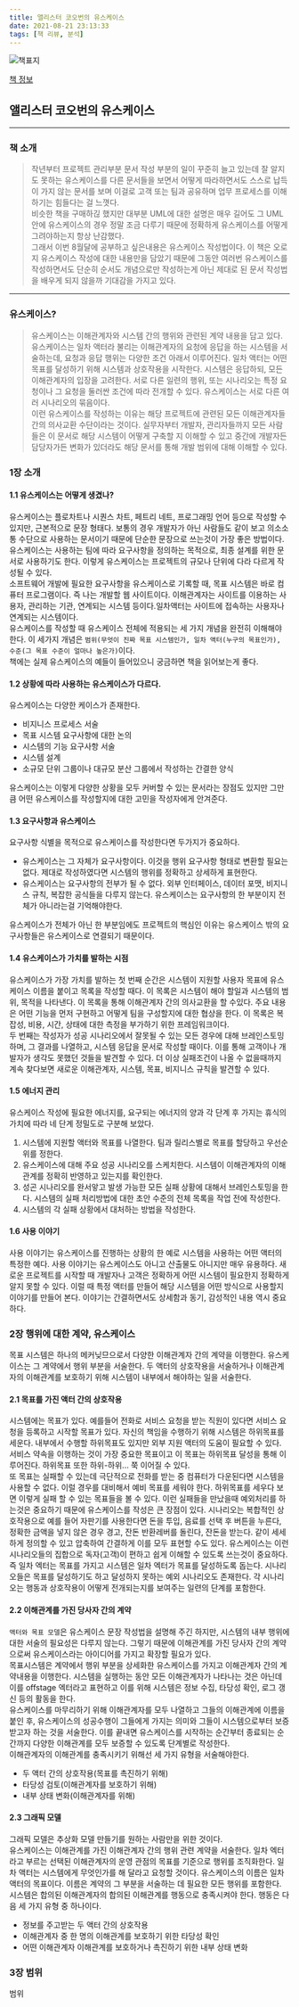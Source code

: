 ```yaml
---
title: 앨리스터 코오번의 유스케이스
date: 2021-08-21 23:13:33
tags: [책 리뷰, 분석]
---
```


![책표지](https://bookthumb-phinf.pstatic.net/cover/064/453/06445383.jpg?type=m140&udate=20150718)

[책 정보](https://book.naver.com/bookdb/book_detail.nhn?bid=6445383)

## 앨리스터 코오번의 유스케이스

---

### 책 소개

> 작년부터 프로젝트 관리부분 문서 작성 부분의 일이 꾸준히 늘고 있는데 잘 알지도 못하는 유스케이스를 다른 문서들을 보면서 어떻게 따라하면서도 스스로 납득이 가지 않는 문서를 보며 이걸로 고객 또는 팀과 공유하며 업무 프로세스를 이해하기는 힘들다는 걸 느꼇다.  
> 비슷한 책을 구매하긶 했지만 대부분 UML에 대한 설명은 매우 길어도 그 UML안에 유스케이스의 경우 정말 조금 다루기 때문에 정확하게 유스케이스를 어떻게 그려야하는지 항상 난감했다.  
> 그래서 이번 8월달에 공부하고 싶은내용은 유스케이스 작성법이다. 이 책은 오로지 유스케이스 작성에 대한 내용만을 담았기 때문에 그동안 여러번 유스케이스를 작성하면서도 단순히 순서도 개념으로만 작성하는게 아닌 제대로 된 문서 작성법을 배우게 되지 않을까 기대감을 가지고 있다.

---

### 유스케이스?

> 유스케이스는 이해관계자와 시스템 간의 행위와 관련된 계약 내용을 담고 있다. 유스케이스는 일차 액터라 불리는 이해관계자의 요청에 응답을 하는 시스템을 서술하는데, 요청과 응답 행위는 다양한 조건 아래서 이루어진다. 일차 액터는 어떤 목표를 달성하기 위해 시스템과 상호작용을 시작한다. 시스템은 응답하되, 모든 이해관계자의 입장을 고려한다. 서로 다른 일련의 행위, 또는 시나리오는 특정 요청이나 그 요청을 둘러싼 조건에 따라 전개할 수 있다. 유스케이스는 서로 다른 여러 시나리오의 묶음이다.  
> 이런 유스케이스를 작성하는 이유는 해당 프로젝트에 관련된 모든 이해관계자들간의 의사교환 수단이라는 것이다. 실무자부터 개발자, 관리자들까지 모든 사람들은 이 문서로 해당 시스템이 어떻게 구축할 지 이해할 수 있고 중간에 개발자든 담당자가든 변화가 있더라도 해당 문서를 통해 개발 범위에 대해 이해할 수 있다.

### 1장 소개

#### 1.1 유스케이스는 어떻게 생겼나?

유스케이스는 플로차트나 시퀀스 차트, 페트리 네트, 프로그래밍 언어 등으로 작성할 수 있지만, 근본적으로 문장 형태다. 보통의 경우 개발자가 아닌 사람들도 같이 보고 의소소통 수단으로 사용하는 문서이기 때문에 단순한 문장으로 쓰는것이 가장 좋은 방법이다.  
유스케이스는 사용하는 팀에 따라 요구사항을 정의하는 목적으로, 최종 설계를 위한 문서로 사용하기도 한다. 이렇게 유스케이스는 프로젝트의 규모나 단위에 다라 다르게 작성될 수 있다.  
소프트웨어 개발에 필요한 요구사항을 유스케이스로 기록할 때, 목표 시스템은 바로 컴퓨터 프로그램이다. 즉 나는 개발할 웹 사이트이다. 이해관계자는 사이트를 이용하는 사용자, 관리하는 기관, 연계되는 시스템 등이다.일차액터는 사이트에 접속하는 사용자나 연계되는 시스템이다.  
유스케이스를 작성할 때 유스케이스 전체에 적용되는 세 가지 개념을 완전히 이해해야 한다. 이 세가지 개념은 `범위(무엇이 진짜 목표 시스템인가, 일차 액터(누구의 목표인가), 수준(그 목표 수준이 얼마나 높은가)`이다.  
책에는 실제 유스케이스의 예들이 들어있으니 궁금하면 책을 읽어보는게 좋다.

#### 1.2 상황에 따라 사용하는 유스케이스가 다르다.

유스케이스는 다양한 케이스가 존재한다.

- 비지니스 프로세스 서술
- 목표 시스템 요구사항에 대한 논의
- 시스템의 기능 요구사항 서술
- 시스템 설계
- 소규모 단위 그룹이나 대규모 분산 그룹에서 작성하는 간결한 양식

유스케이스는 이렇게 다양한 상황을 모두 커버할 수 있는 문서라는 장점도 있지만 그만큼 어떤 유스케이스를 작성할지에 대한 고민을 작성자에게 안겨준다.

#### 1.3 요구사항과 유스케이스

요구사항 식별을 목적으로 유스케이스를 작성한다면 두가지가 중요하다.

- 유스케이스는 그 자체가 요구사항이다. 이것을 행위 요구사항 형태로 변환할 필요는 없다. 제대로 작성하였다면 시스템의 행위를 정확하고 상세하게 표현한다.
- 유스케이스는 요구사항의 전부가 될 수 없다. 외부 인터페이스, 데이터 포맷, 비지니스 규칙, 복잡한 공식들을 다루지 않는다. 유스케이스는 요구사항의 한 부분이지 전체가 아니라는걸 기억해야한다.

유스케이스가 전체가 아닌 한 부분임에도 프로젝트의 핵심인 이유는 유스케이스 밖의 요구사항들은 유스케이스로 연결되기 때문이다.

#### 1.4 유스케이스가 가치를 발하는 시점

유스케이스가 가장 가치를 발하는 첫 번째 순간은 시스템이 지원할 사용자 목표에 유스케이스 이름을 붙이고 목록을 작성할 때다. 이 목록은 시스템이 해야 할일과 시스템의 범위, 목적을 나타낸다. 이 목록을 통해 이해관계자 간의 의사교환을 할 수있다. 주요 내용은 어떤 기능을 먼저 구현하고 어떻게 팀을 구성할지에 대한 협상을 한다. 이 목록은 복잡성, 비용, 시간, 상태에 대한 측정을 부가하기 위한 프레임워크이다.  
두 번째는 작성자가 성공 시나리오에서 잘못될 수 있는 모든 경우에 대해 브레인스토밍 하며, 그 결과를 나열하고, 시스템 응답을 문서로 작성할 때이다. 이를 통해 고객이나 개발자가 생각도 못했던 것들을 발견할 수 있다. 더 이상 실패조건이 나올 수 없을때까지 계속 찾다보면 새로운 이해관계자, 시스템, 목표, 비지니스 규칙을 발견할 수 있다.

#### 1.5 에너지 관리

유스케이스 작성에 필요한 에너지를, 요구되는 에너지의 양과 각 단계 후 가지는 휴식의 가치에 따라 네 단계 정밀도로 구분해 보았다.

1. 시스템에 지원할 액터와 목표를 나열한다. 팀과 릴리스별로 목표를 할당하고 우선순위를 정한다.
2. 유스케이스에 대해 주요 성공 시나리오를 스케치한다. 시스템이 이해관계자의 이해관계를 정확히 반영하고 있는지를 확인한다.
3. 성곤 시나리오를 완서앟고 발생 가능한 모든 실패 상황에 대해서 브레인스토밍을 한다. 시스템의 실패 처리방법에 대한 초안 수준의 전체 목록을 작업 전에 작성한다.
4. 시스템의 각 실패 상황에서 대처하는 방법을 작성한다.

#### 1.6 사용 이야기

사용 이야기는 유스케이스를 진행하는 상황의 한 예로 시스템을 사용하는 어떤 액터의 특정한 예다. 사용 이야기는 유스케이스도 아니고 산출물도 아니지만 매우 유용하다. 새로운 프로젝트를 시작할 때 개발자나 고객은 정확하게 어떤 시스템이 필요한지 정확하게 알지 못할 수 있다. 이럴 때 특정 액터를 만들어 해당 시스템을 어떤 방식으로 사용할지 이야기를 만들어 본다. 이야기는 간결하면서도 상세함과 동기, 감성적인 내용 역시 중요하다.

### 2장 행위에 대한 계약, 유스케이스

목표 시스템은 하나의 메커닞므으로서 다양한 이해관계자 간의 계약을 이행한다. 유스케이스는 그 계약에서 행위 부분을 서술한다. 두 액터의 상호작용을 서술하거나 이해관계자의 이해관계를 보호하기 위해 시스템이 내부에서 해야하는 일을 서술한다.

#### 2.1 목표를 가진 액터 간의 상호작용

시스템에는 목표가 있다. 예를들어 전화로 서비스 요청을 받는 직원이 있다면 서비스 요청을 등록하고 시작할 목표가 있다. 자신의 책임을 수행하기 위해 시스템은 하위목표를 세운다. 내부에서 수행할 하위목표도 있지만 외부 지원 액터의 도움이 필요할 수 있다.  
서비스 약속을 이행하는 것이 가장 중요한 목표이고 이 목표는 하위목표 달성을 통해 이루어진다. 하위목표 또한 하위-하위... 쭉 이어질 수 있다.  
또 목표는 실패할 수 있는데 극단적으로 전화를 받는 중 컴퓨터가 다운된다면 시스템을 사용할 수 없다. 이럴 경우를 대비해서 예비 목표를 세워야 한다.
하위목표를 세우다 보면 이렇게 실패 할 수 있는 목표들을 볼 수 있다. 이런 실패들을 만났을때 예외처리를 하는것은 중요하기 때문에 유스케이스를 작성은 큰 장점이 있다.
시나리오는 복합적인 상호작용으로 예를 들어 자판기를 사용한다면 돈을 투입, 음료를 선택 후 버튼을 누른다, 정확한 금액을 넣지 않은 경우 경고, 잔돈 반환레버를 돌린다, 잔돈을 받는다. 같이 세세하게 정의할 수 있고 압축하여 간결하게 이를 모두 표현할 수도 있다. 유스케이스는 이런 시나리오들의 집합으로 독자(고객)이 편하고 쉽게 이해할 수 있도록 쓰는것이 중요하다.  
즉 일차 엑터는 목표를 가지고 시스템은 일차 엑터가 목표를 달성하도록 돕는다. 시나리오들은 목표를 달성하기도 하고 달성하지 못하는 예외 시나리오도 존재한다. 각 시나리오는 행동과 상호작용이 어떻게 전개되는지를 보여주는 일련의 단계를 포함한다.

#### 2.2 이해관계를 가진 당사자 간의 계약

`액터와 목표 모델`은 유스케이스 문장 작성법을 설명해 주긴 하지만, 시스템의 내부 행위에 대한 서술의 필요성은 다루지 않는다. 그렇기 때문에 이해관계를 가진 당사자 간의 계약으로써 유스케이스라는 아이디어를 가지고 확장할 필요가 있다.  
목표시스템은 계약에서 행위 부분을 상세화한 유스케이스를 가지고 이해관계자 간의 계약내용을 이행한다. 시스템을 실행하는 동안 모든 이해관계자가 나타나는 것은 아닌데 이를 offstage 엑터라고 표현하고 이를 위해 시스템은 정보 수집, 타당성 확인, 로그 갱신 등의 활동을 한다.  
유스케이스를 마무리하기 위해 이해관계자를 모두 나열하고 그들의 이해관계에 이름을 붙인 후, 유스케이스의 성공수행이 그들에게 가지는 의미와 그들이 시스템으로부터 보증받고자 하는 것을 서술한다. 이를 끝내면 유스케이스를 시작하는 순간부터 종료되는 순간까지 다양한 이해관계를 모두 보증할 수 있도록 단계별로 작성한다.  
이해관계자의 이해관계를 충족시키기 위해선 세 가지 유형을 서술해야한다.

- 두 액터 간의 상호작용(목표를 촉진하기 위해)
- 타당성 검토(이해관계자를 보호하기 위해)
- 내부 상태 변화(이해관계자를 위해)

#### 2.3 그래픽 모델

그래픽 모델은 추상화 모델 만들기를 원하는 사람만을 위한 것이다.  
유스케이스는 이해관계를 가진 이해관계자 간의 행위 관련 계약을 서술한다. 일차 엑터라고 부르는 선택된 이해관계자의 운영 관점의 목표를 기준으로 행위를 조직화한다. 일차 액터는 시스템에게 무엇인가를 해 달라고 요청할 것이다. 유스케이스의 이름은 일차 액터의 목표이다. 이름은 계약의 그 부분을 서술하는 데 필요한 모든 행위를 포함한다.  
시스템은 합의된 이해관계자의 합의된 이해관계를 행동으로 충족시켜야 한다. 행동은 다음 세 가지 유형 중 하나이다.

- 정보를 주고받는 두 액터 간의 상호작용
- 이해관계자 중 한 명의 이해관계를 보호하기 위한 타당성 확인
- 어떤 이해관계자 이해관계를 보호하거나 촉진하기 위한 내부 상태 변화

### 3장 범위

범위 
